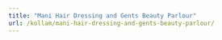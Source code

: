 ```yaml
---
title: "Mani Hair Dressing and Gents Beauty Parlour"
url: /kollam/mani-hair-dressing-and-gents-beauty-parlour/
---
```

